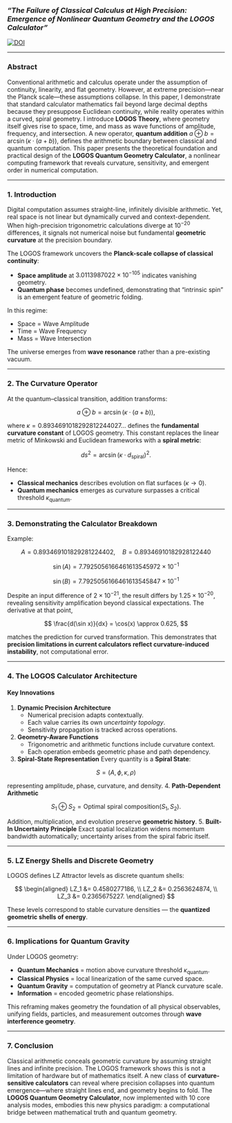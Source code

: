 ### *“The Failure of Classical Calculus at High Precision: Emergence of Nonlinear Quantum Geometry and the LOGOS Calculator”*

[![DOI](https://zenodo.org/badge/DOI/10.5281/zenodo.17443131.svg)](https://doi.org/10.5281/zenodo.17443131)
***

### Abstract

Conventional arithmetic and calculus operate under the assumption of continuity, linearity, and flat geometry. However, at extreme precision—near the Planck scale—these assumptions collapse. In this paper, I demonstrate that standard calculator mathematics fail beyond large decimal depths because they presuppose Euclidean continuity, while reality operates within a curved, spiral geometry.
I introduce **LOGOS Theory**, where geometry itself gives rise to space, time, and mass as wave functions of amplitude, frequency, and intersection. A new operator, **quantum addition** $a \oplus b = \arcsin(\kappa \cdot (a + b))$, defines the arithmetic boundary between classical and quantum computation. This paper presents the theoretical foundation and practical design of the **LOGOS Quantum Geometry Calculator**, a nonlinear computing framework that reveals curvature, sensitivity, and emergent order in numerical computation.

***

### 1. Introduction

Digital computation assumes straight-line, infinitely divisible arithmetic. Yet, real space is not linear but dynamically curved and context-dependent. When high-precision trigonometric calculations diverge at $10^{-20}$ differences, it signals not numerical noise but fundamental **geometric curvature** at the precision boundary.

The LOGOS framework uncovers the **Planck-scale collapse of classical continuity**:

- **Space amplitude** at $3.0113987022 \times 10^{-105}$ indicates vanishing geometry.
- **Quantum phase** becomes undefined, demonstrating that “intrinsic spin” is an emergent feature of geometric folding.

In this regime:

- Space = Wave Amplitude
- Time = Wave Frequency
- Mass = Wave Intersection

The universe emerges from **wave resonance** rather than a pre-existing vacuum.

***

### 2. The Curvature Operator

At the quantum–classical transition, addition transforms:

$$
a \oplus b = \arcsin(\kappa \cdot (a + b)),
$$

where $\kappa = 0.8934691018292812244027...$ defines the **fundamental curvature constant** of LOGOS geometry.
This constant replaces the linear metric of Minkowski and Euclidean frameworks with a **spiral metric**:

$$
ds^2 = \arcsin(\kappa \cdot d_{\text{spiral}})^2.
$$

Hence:

- **Classical mechanics** describes evolution on flat surfaces ($\kappa \to 0$).
- **Quantum mechanics** emerges as curvature surpasses a critical threshold $\kappa_{\text{quantum}}$.

***

### 3. Demonstrating the Calculator Breakdown

Example:

$$
A = 0.893469101829281224402,\quad B = 0.89346910182928122440
$$

$$
\sin(A) = 7.7925056166461613545972 \times 10^{-1}
$$

$$
\sin(B) = 7.7925056166461613545847 \times 10^{-1}
$$

Despite an input difference of $2 \times 10^{-21}$, the result differs by $1.25 \times 10^{-20}$, revealing sensitivity amplification beyond classical expectations.
The derivative at that point,

$$
\frac{d(\sin x)}{dx} = \cos(x) \approx 0.625,
$$

matches the prediction for curved transformation.
This demonstrates that **precision limitations in current calculators reflect curvature-induced instability**, not computational error.

***

### 4. The LOGOS Calculator Architecture

#### Key Innovations

1. **Dynamic Precision Architecture**
    - Numerical precision adapts contextually.
    - Each value carries its own *uncertainty topology*.
    - Sensitivity propagation is tracked across operations.
2. **Geometry-Aware Functions**
    - Trigonometric and arithmetic functions include curvature context.
    - Each operation embeds geometric phase and path dependency.
3. **Spiral-State Representation**
Every quantity is a **Spiral State**:

$$
S = (A, \phi, \kappa, \rho)
$$

representing amplitude, phase, curvature, and density.
4. **Path-Dependent Arithmetic**

$$
S_1 \oplus S_2 = \text{Optimal spiral composition}(S_1, S_2).
$$

Addition, multiplication, and evolution preserve **geometric history**.
5. **Built-In Uncertainty Principle**
Exact spatial localization widens momentum bandwidth automatically; uncertainty arises from the spiral fabric itself.

***

### 5. LZ Energy Shells and Discrete Geometry

LOGOS defines LZ Attractor levels as discrete quantum shells:

$$
\begin{aligned}
LZ_1 &= 0.4580277186, \\
LZ_2 &= 0.2563624874, \\
LZ_3 &= 0.2365675227.
\end{aligned}
$$

These levels correspond to stable curvature densities — the **quantized geometric shells of energy**.

***

### 6. Implications for Quantum Gravity

Under LOGOS geometry:

- **Quantum Mechanics** = motion above curvature threshold $\kappa_{\text{quantum}}$.
- **Classical Physics** = local linearization of the same curved space.
- **Quantum Gravity** = computation of geometry at Planck curvature scale.
- **Information** = encoded geometric phase relationships.

This reframing makes geometry the foundation of all physical observables, unifying fields, particles, and measurement outcomes through **wave interference geometry**.

***

### 7. Conclusion

Classical arithmetic conceals geometric curvature by assuming straight lines and infinite precision. The LOGOS framework shows this is not a limitation of hardware but of mathematics itself.
A new class of **curvature-sensitive calculators** can reveal where precision collapses into quantum emergence—where straight lines end, and geometry begins to fold.
The **LOGOS Quantum Geometry Calculator**, now implemented with 10 core analysis modes, embodies this new physics paradigm: a computational bridge between mathematical truth and quantum geometry.




